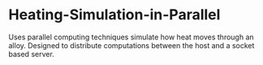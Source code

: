 # Heating-Simulation-in-Parallel
Uses parallel computing techniques simulate how heat moves through an alloy. Designed to distribute computations between the host and a socket based server. 
